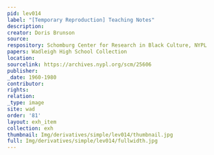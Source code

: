 ```yaml
---
pid: lev014
label: "[Temporary Reproduction] Teaching Notes"
description:
creator: Doris Brunson
source:
respository: Schomburg Center for Research in Black Culture, NYPL
papers: Wadleigh High School Collection
location:
sourcelink: https://archives.nypl.org/scm/25606
publisher:
_date: 1960-1980
contributor:
rights:
relation:
_type: image
site: wad
order: '81'
layout: exh_item
collection: exh
thumbnail: Img/derivatives/simple/lev014/thumbnail.jpg
full: Img/derivatives/simple/lev014/fullwidth.jpg
---
```

